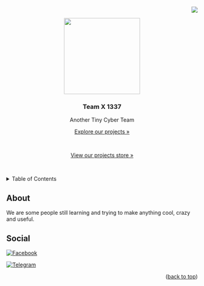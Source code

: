 <div id="top"></div>

<br />
<div align="">
  <div align="right">
    <img src="https://profile-counter.glitch.me/%7BWeAreTeamX%7D/count.svg">
    <br />
  </div>
  


<p align="center">
  <img src="https://i.ibb.co/N3Pydnb/teamx-round.png" width="200px">
  <h3 align="center">Team X 1337</h3>
  <p align="center">Another Tiny Cyber Team</p>
  <p align="center"><a align="center" href="https://github.com/weareteamx?tab=repositories">Explore our projects »</a></p>
  <br />
  <p align="center"><a align="center" href="https://weareteamx.github.io/ProjectStore/">View our projects store »</a></p>
  <br />
</p>
  
  
</div>



<!-- TABLE OF CONTENTS -->
<details>
  <summary>Table of Contents</summary>
  <ol>
    <li>
      <a href="https://xofikul07.github.io/TEAM-X-PROJECT-STORE/Member/">About Us</a>
    <li>
      <a href="#social">Contact</a>
    </li>
  </ol>
</details>



<!-- ABOUT US -->
## About

We are some people still learning and trying to make anything cool, crazy and useful.




## Social

[![Facebook](https://img.shields.io/badge/Facebook-%231877F2.svg?style=for-the-badge&logo=Facebook&logoColor=white)](https://web.facebook.com/groups/team.x.official.community)&nbsp;

[![Telegram](https://img.shields.io/badge/Telegram-2CA5E0?style=for-the-badge&logo=telegram&logoColor=white)](https://t.me/Teamx1337official)&nbsp;




<p align="right">(<a href="#top">back to top</a>)</p>
